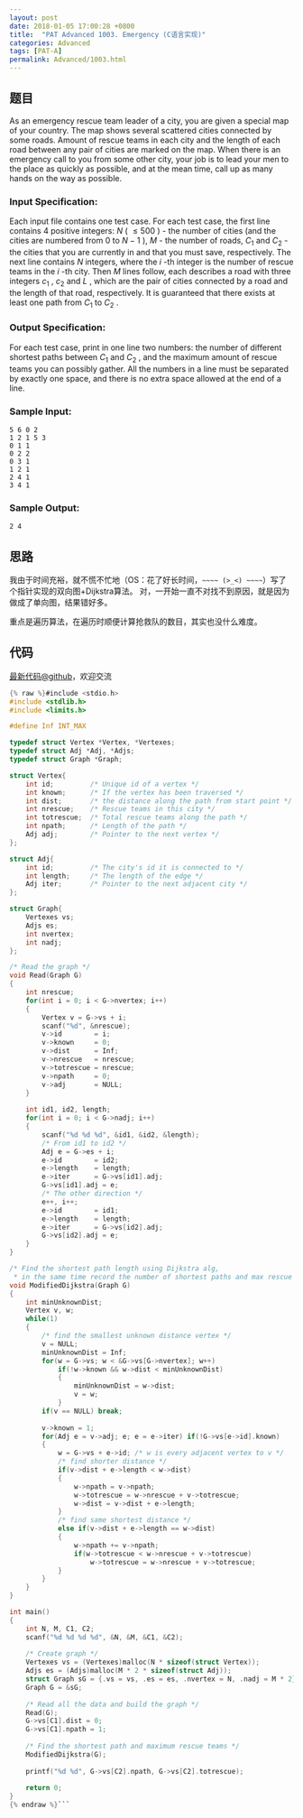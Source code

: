 ```yaml
---
layout: post
date: 2018-01-05 17:00:28 +0800
title:  "PAT Advanced 1003. Emergency (C语言实现)"
categories: Advanced
tags: [PAT-A]
permalink: Advanced/1003.html
---
```


## 题目

As an emergency rescue team leader of a city, you are given a special map of
your country. The map shows several scattered cities connected by some roads.
Amount of rescue teams in each city and the length of each road between any
pair of cities are marked on the map. When there is an emergency call to you
from some other city, your job is to lead your men to the place as quickly as
possible, and at the mean time, call up as many hands on the way as possible.

### Input Specification:

Each input file contains one test case. For each test case, the first line
contains 4 positive integers: $N$ ( $\le 500$ ) - the number of cities (and
the cities are numbered from 0 to $N-1$ ), $M$ - the number of roads, $C_1$
and $C_2$ - the cities that you are currently in and that you must save,
respectively. The next line contains $N$ integers, where the $i$ -th integer
is the number of rescue teams in the $i$ -th city. Then $M$ lines follow, each
describes a road with three integers $c_1$ , $c_2$ and $L$ , which are the
pair of cities connected by a road and the length of that road, respectively.
It is guaranteed that there exists at least one path from $C_1$ to $C_2$ .

### Output Specification:

For each test case, print in one line two numbers: the number of different
shortest paths between $C_1$ and $C_2$ , and the maximum amount of rescue
teams you can possibly gather. All the numbers in a line must be separated by
exactly one space, and there is no extra space allowed at the end of a line.

### Sample Input:

    
    
    5 6 0 2
    1 2 1 5 3
    0 1 1
    0 2 2
    0 3 1
    1 2 1
    2 4 1
    3 4 1
    

### Sample Output:

    
    
    2 4
    



## 思路

我由于时间充裕，就不慌不忙地（OS：花了好长时间，`~~~~ (>_<) ~~~~`）写了个指针实现的双向图+Dijkstra算法。
对，一开始一直不对找不到原因，就是因为做成了单向图，结果错好多。

重点是遍历算法，在遍历时顺便计算抢救队的数目，其实也没什么难度。


## 代码

[最新代码@github](https://github.com/OliverLew/PAT/blob/master/PATAdvanced/1003.c)，欢迎交流
```c
{% raw %}#include <stdio.h>
#include <stdlib.h>
#include <limits.h>

#define Inf INT_MAX

typedef struct Vertex *Vertex, *Vertexes;
typedef struct Adj *Adj, *Adjs;
typedef struct Graph *Graph;

struct Vertex{
    int id;         /* Unique id of a vertex */
    int known;      /* If the vertex has been traversed */
    int dist;       /* the distance along the path from start point */
    int nrescue;    /* Rescue teams in this city */
    int totrescue;  /* Total rescue teams along the path */
    int npath;      /* Length of the path */
    Adj adj;        /* Pointer to the next vertex */
};

struct Adj{
    int id;         /* The city's id it is connected to */
    int length;     /* The length of the edge */
    Adj iter;       /* Pointer to the next adjacent city */
};

struct Graph{
    Vertexes vs;
    Adjs es;
    int nvertex;
    int nadj;
};

/* Read the graph */
void Read(Graph G)
{
    int nrescue;
    for(int i = 0; i < G->nvertex; i++)
    {
        Vertex v = G->vs + i;
        scanf("%d", &nrescue);
        v->id        = i;
        v->known     = 0;
        v->dist      = Inf;
        v->nrescue   = nrescue;
        v->totrescue = nrescue;
        v->npath     = 0;
        v->adj       = NULL;
    }
    
    int id1, id2, length;
    for(int i = 0; i < G->nadj; i++)
    {
        scanf("%d %d %d", &id1, &id2, &length);
        /* From id1 to id2 */
        Adj e = G->es + i;
        e->id        = id2;
        e->length    = length;
        e->iter      = G->vs[id1].adj;
        G->vs[id1].adj = e;
        /* The other direction */
        e++, i++;
        e->id        = id1;
        e->length    = length;
        e->iter      = G->vs[id2].adj;
        G->vs[id2].adj = e;
    }
}

/* Find the shortest path length using Dijkstra alg, 
 * in the same time record the number of shortest paths and max rescue teams */
void ModifiedDijkstra(Graph G)
{
    int minUnknownDist;
    Vertex v, w;
    while(1)
    {
        /* find the smallest unknown distance vertex */
        v = NULL;
        minUnknownDist = Inf;
        for(w = G->vs; w < &G->vs[G->nvertex]; w++)
            if(!w->known && w->dist < minUnknownDist)
            {
                minUnknownDist = w->dist;
                v = w;
            }
        if(v == NULL) break;
        
        v->known = 1;
        for(Adj e = v->adj; e; e = e->iter) if(!G->vs[e->id].known)
        {
            w = G->vs + e->id; /* w is every adjacent vertex to v */
            /* find shorter distance */
            if(v->dist + e->length < w->dist)
            {
                w->npath = v->npath;
                w->totrescue = w->nrescue + v->totrescue;
                w->dist = v->dist + e->length;
            }
            /* find same shortest distance */
            else if(v->dist + e->length == w->dist)
            {
                w->npath += v->npath;
                if(w->totrescue < w->nrescue + v->totrescue)
                    w->totrescue = w->nrescue + v->totrescue;
            }
        }
    }
}

int main()
{
    int N, M, C1, C2;
    scanf("%d %d %d %d", &N, &M, &C1, &C2);
    
    /* Create graph */
    Vertexes vs = (Vertexes)malloc(N * sizeof(struct Vertex));
    Adjs es = (Adjs)malloc(M * 2 * sizeof(struct Adj));
    struct Graph sG = {.vs = vs, .es = es, .nvertex = N, .nadj = M * 2};
    Graph G = &sG;
    
    /* Read all the data and build the graph */
    Read(G);
    G->vs[C1].dist = 0;
    G->vs[C1].npath = 1;
    
    /* Find the shortest path and maximum rescue teams */
    ModifiedDijkstra(G);
    
    printf("%d %d", G->vs[C2].npath, G->vs[C2].totrescue);
    
    return 0;
}
{% endraw %}```